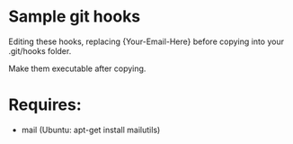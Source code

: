 # Sample git hooks

Editing these hooks, replacing {Your-Email-Here} before copying into your .git/hooks folder.

Make them executable after copying.

# Requires:

 * mail (Ubuntu: apt-get install mailutils)
